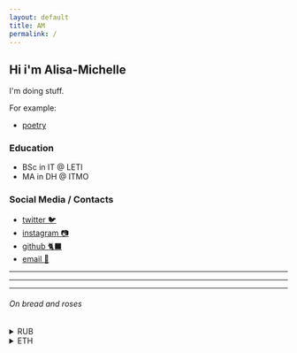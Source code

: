 ```yaml
---
layout: default
title: AM
permalink: /
---
```

## Hi i'm Alisa-Michelle

I'm doing stuff.

For example:

- [poetry]({{site.url}}/poetry)

### Education

- BSc in IT @ LETI
- MA in DH @ ITMO 

### Social Media / Contacts 
- [twitter 🐦](https://twitter.com/{{site.username}})
- [instagram 📷](https://instagram.com/{{site.username}})
- [github 🐈‍⬛](https://github.com/{{site.username}})
- [email 💌](mailto:{{site.username}}@gmail.com)

--- 

---

---

###### On bread and roses
<details>
<summary>RUB</summary>
5559492513216054
</details>
<details>
<summary>ETH</summary>
0xF69497025dA4Dc7427F48087Dcb4B32c188dBde6
</details>

